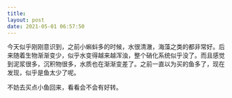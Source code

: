 ```yaml
---
title: 
layout: post
date: 2021-05-01 06:57:50
---
```


今天似乎刚刚意识到，之前小蝌蚪多的时候，水很清澈，海藻之类的都非常好。后来随着生物渐渐变少，似乎水变得越来越浑浊，整个硝化系统似乎没了。而且感觉到泥浆很多，沉积物很多，水质也在渐渐变差了。之前一直以为买的鱼多了，现在发现，似乎是鱼太少了呢。

不妨去买点小鱼回来，看看会不会有好转。
